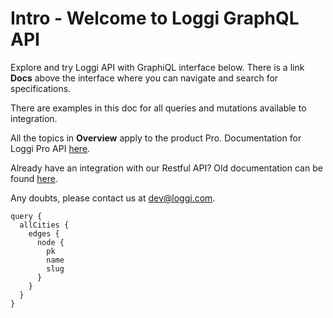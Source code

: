 # Intro - Welcome to Loggi GraphQL API


Explore and try Loggi API with GraphiQL interface below. There is a link **Docs** above the interface where you can navigate and search for specifications.


There are examples in this doc for all queries and mutations available to integration.


All the topics in **Overview** apply to the product Pro. Documentation for Loggi Pro API [here](http://api.docs.dev.loggi.com/spec/).


Already have an integration with our Restful API? Old documentation can be found [here](http://api.docs.dev.loggi.com/). 


Any doubts, please contact us at [dev@loggi.com](mailto:dev@loggi.com).

```graphiql
query {
  allCities {
    edges {
      node {
        pk
        name
        slug
      }
    }
  }
}
```
